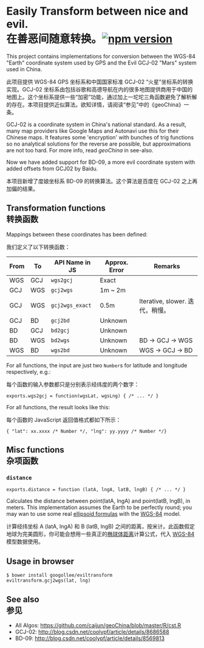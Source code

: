 # Easily Transform between nice and evil. <br/> 在善恶间随意转换。[![npm version](https://badge.fury.io/js/eviltransform.svg)](https://badge.fury.io/js/eviltransform)

This project contains implementations for conversion between the WGS-84 
"Earth" coordinate system used by GPS and the Evil GCJ-02 "Mars" system
used in China.

此项目提供 WGS-84 GPS 坐标系和中国国家标准 GCJ-02 “火星”坐标系的转换实现。GCJ-02 坐标系由包括谷歌和高德导航在内的很多地图提供商用于中国的地图上。这个坐标系提供一些“加密”功能，通过加上一坨坨三角函数避免了解析解的存在。本项目提供近似算法。欲知详情，请阅读“参见”中的《geoChina》一条。

GCJ-02 is a coordinate system in China's national standard. As a result,
many map providers like Google Maps and Autonavi use this for their Chinese
maps. It features some 'encryption' with bunches of trig functions so no
analytical solutions for the reverse are possible, but approximations are
not too hard. For more info, read *geoChina* in see-also.

Now we have added support for BD-09, a more evil coordinate system with added
offsets from GCJ02 by Baidu.

本项目新增了度娘坐标系 BD-09 的转换算法。这个算法是百度在 GCJ-02 之上再加偏的结果。

## Transformation functions<br/>转换函数

Mappings between these coordinates has been defined:

我们定义了以下转换函数：

From| To  | API Name in JS | Approx. Error | Remarks
----|-----|----------------|---------------|--------
WGS | GCJ | `wgs2gcj`      | Exact
GCJ | WGS | `gcj2wgs`      | 1m ~ 2m
GCJ | WGS | `gcj2wgs_exact`| 0.5m          | Iterative, slower. 迭代，稍慢。
GCJ | BD  | `gcj2bd`       | Unknown
BD  | GCJ | `bd2gcj`       | Unknown
BD  | WGS | `bd2wgs`       | Unknown       | BD &rarr; GCJ &rarr; WGS
WGS | BD  | `wgs2bd`       | Unknown       | WGS &rarr; GCJ &rarr; BD

For all functions, the input are just two `Number`s for latitude and longitude
respectively, e.g.:

每个函数的输入参数都只是分别表示经纬度的两个数字：

```JS
exports.wgs2gcj = function(wgsLat, wgsLng) { /* ... */ }
```

For all functions, the result looks like this:

每个函数的 JavaScript 返回值格式都如下所示：

```JS
{ "lat": xx.xxxx /* Number */, "lng": yy.yyyy /* Number */}
```

## Misc functions<br/>杂项函数

### `distance`

```JS
exports.distance = function (latA, lngA, latB, lngB) { /* ... */ }
```

Calculates the distance between point(latA, lngA) and point(latB, lngB), in meters.
This implementation assumes the Earth to be perfectly round; you may wan to use some
real [ellipsoid formulas][geodesics] with the [WGS-84][enwpwgs] model.

计算经纬坐标 A (latA, lngA) 和 B (latB, lngB) 之间的距离，按米计。此函数假定地球为完美圆形，你可能会想用一些真正的[椭球体距离][geodesics]计算公式，代入 [WGS-84][enwpwgs] 模型数据使用。

## Usage in browser

```
$ bower install googollee/eviltransform
eviltransform.gcj2wgs(lat, lng)
```

## See also<br/>参见

 - All Algos: https://github.com/caijun/geoChina/blob/master/R/cst.R
 - GCJ-02: http://blog.csdn.net/coolypf/article/details/8686588
 - BD-09: http://blog.csdn.net/coolypf/article/details/8569813

[enwpwgs]: https://en.wikipedia.org/wiki/World_Geodetic_System#WGS84
[geodesics]: https://en.wikipedia.org/wiki/Geodesics_on_an_ellipsoid#Software_implementations
